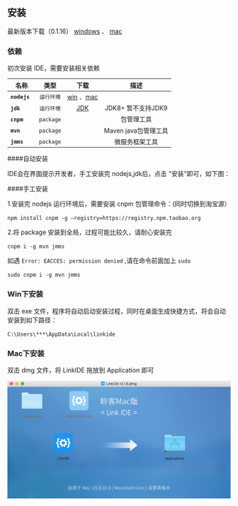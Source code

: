 ## 安装

最新版本下载（0.1.16）
[windows](http://pan.bingosoft.net:81/drive/share/open_sharepage/dffc8e4c-5cff-4ba7-9d84-f3253475d86c:bingo) 、 [mac](http://pan.bingosoft.net:81/drive/share/open_sharepage/c61a6f90-b676-4ecd-81a1-9435091884fe:bingo)

### 依赖

初次安装 IDE，需要安装相关依赖

| 名称 | 类型 | 下载 |  描述|
| ---- |:----:|:---:|:----------:|
| **`nodejs `** | `运行环境` | [win](https://nodejs.org/dist/v8.10.0/node-v8.10.0-x86.msi) 、[mac](https://nodejs.org/dist/v8.10.0/node-v8.10.0.pkg) | |
| **`jdk `** | `运行环境` | [JDK](http://www.oracle.com/technetwork/java/javase/downloads/index.html) | JDK8+ 暂不支持JDK9 | 
| **`cnpm `** | `package` |  | 包管理工具 |
| **`mvn `** | `package` |  | Maven java包管理工具 | 
| **`jmms`** | `package` |  | 微服务框架工具 |

####自动安装

IDE会在界面提示开发者，手工安装完 nodejs,jdk后，点击 "安装"即可，如下图：


####手工安装

1.安装完 nodejs 运行环境后，需要安装 cnpm 包管理命令：(同时切换到淘宝源）

```
npm install cnpm -g –registry=https://registry.npm.taobao.org 
```

2.将 package 安装到全局，过程可能比较久，请耐心安装完

```
cnpm i -g mvn jmms

```
如遇 `Error: EACCES: permission denied` ,请在命令前面加上 `sudo` 

```
sudo cnpm i -g mvn jmms

```

### Win下安装

双击 exe 文件，程序将自动启动安装过程，同时在桌面生成快捷方式，将会自动安装到如下路径：

```
C:\Users\***\AppData\Local\linkide
```


### Mac下安装

双击 dmg 文件，将 LinkIDE 拖放到 Application 即可

![](assets/mac-1.png)


